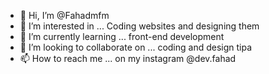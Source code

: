 - 👋 Hi, I’m @Fahadmfm
- 👀 I’m interested in ... Coding websites and designing them
- 🌱 I’m currently learning ... front-end development
- 💞️ I’m looking to collaborate on ... coding and design tipa
- 📫 How to reach me ... on my instagram @dev.fahad

<!---
Fahadmfm/Fahadmfm is a ✨ special ✨ repository because its `README.md` (this file) appears on your GitHub profile.
You can click the Preview link to take a look at your changes.
--->
